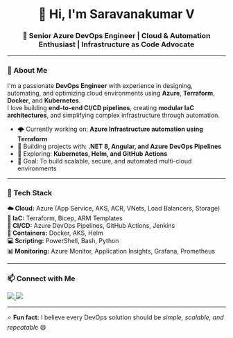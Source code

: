 <h1 align="center">👋 Hi, I'm Saravanakumar V</h1>
<h3 align="center">🚀 Senior Azure DevOps Engineer | Cloud & Automation Enthusiast | Infrastructure as Code Advocate</h3>

---

### 🧠 About Me
I'm a passionate **DevOps Engineer** with experience in designing, automating, and optimizing cloud environments using **Azure**, **Terraform**, **Docker**, and **Kubernetes**.  
I love building **end-to-end CI/CD pipelines**, creating **modular IaC architectures**, and simplifying complex infrastructure through automation.

- 🌩️ Currently working on: **Azure Infrastructure automation using Terraform**
- 🧱 Building projects with: **.NET 8, Angular, and Azure DevOps Pipelines**
- 🐳 Exploring: **Kubernetes, Helm, and GitHub Actions**
- 🎯 Goal: To build scalable, secure, and automated multi-cloud environments

---

### 🧰 Tech Stack
**☁️ Cloud:** Azure (App Service, AKS, ACR, VNets, Load Balancers, Storage)  
**🧩 IaC:** Terraform, Bicep, ARM Templates  
**🔄 CI/CD:** Azure DevOps Pipelines, GitHub Actions, Jenkins  
**🐳 Containers:** Docker, AKS, Helm  
**💻 Scripting:** PowerShell, Bash, Python  
**📊 Monitoring:** Azure Monitor, Application Insights, Grafana, Prometheus  

---
<!--
### 📂 Featured Repositories

| Repository | Description | Technologies |
|-------------|--------------|---------------|
| [🔹 docker-samples](https://github.com/saravanakumarv/docker-samples) | Collection of Dockerfiles for .NET, Node.js, and Python apps | Docker, Node.js, .NET |
| [🔹 azure-infra-terraform](https://github.com/saravanakumarv/azure-infra-terraform) | Reusable Terraform modules for Azure infrastructure | Terraform, Azure |
| [🔹 azure-pipelines-examples](https://github.com/saravanakumarv/azure-pipelines-examples) | CI/CD pipelines for app build and deployment | Azure DevOps YAML |
| [🔹 kubernetes-labs](https://github.com/saravanakumarv/kubernetes-labs) | Kubernetes manifests and Helm charts for containerized apps | Kubernetes, Helm |
| [🔹 fullstack-deployments](https://github.com/saravanakumarv/fullstack-deployments) | .NET + Angular app deployed to Azure using Terraform | Azure, Docker, Terraform |

---

### 📈 GitHub Stats
<p align="center">
  <img src="https://github-readme-stats.vercel.app/api?username=saravanakumarv&show_icons=true&theme=tokyonight" alt="GitHub Stats" />
</p>

<p align="center">
  <img src="https://github-readme-stats.vercel.app/api/top-langs/?username=saravanakumarv&layout=compact&theme=tokyonight" alt="Top Languages" />
</p>

---

### 🧑‍💻 Latest Focus Areas
- 🚀 Azure Landing Zones with Terraform  
- 🧱 Containerized app deployments on AKS  
- 🔐 Securing DevOps pipelines with managed identities  
- ☁️ Cost-optimized multi-environment setups (Dev/Test/Prod)  

---
-->
### 📫 Connect with Me
<p align="left">
  <a href="https://www.linkedin.com/in/sarvanakumarv3" target="_blank">
    <img src="https://img.shields.io/badge/LinkedIn-blue?logo=linkedin&logoColor=white" />
  </a>
  <a href="mailto:saravana4064@gmail.com" target="_blank">
    <img src="https://img.shields.io/badge/Email-red?logo=gmail&logoColor=white" />
  </a>
</p>

---

⭐ **Fun fact:** I believe every DevOps solution should be *simple, scalable, and repeatable* 😄
